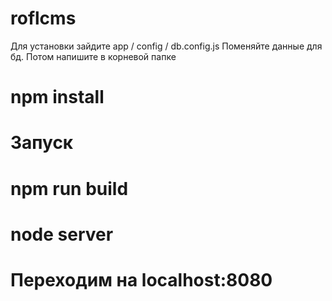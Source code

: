 # roflcms
Для установки зайдите 
app / config / db.config.js
Поменяйте данные для бд.
Потом напишите в корневой папке
# npm install

# Запуск
# npm run build
# node server
# Переходим на localhost:8080

